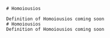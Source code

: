
    # Homoiousios

    Definition of Homoiousios coming soon
    # Homoiousios
    Definition of Homoiousios coming soon